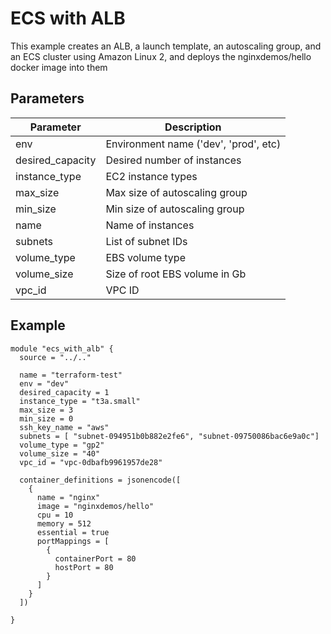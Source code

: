 
# ECS with ALB

This example creates an ALB, a launch template, an autoscaling group, and
an ECS cluster using Amazon Linux 2, and deploys the nginxdemos/hello docker
image into them

## Parameters

| Parameter        | Description                             |
|------------------|-----------------------------------------|
| env              | Environment name ('dev', 'prod', etc)   |
| desired_capacity | Desired number of instances             |
| instance_type    | EC2 instance types                      |
| max_size         | Max size of autoscaling group           |
| min_size         | Min size of autoscaling group           |
| name             | Name of instances                       |
| subnets          | List of subnet IDs                      |
| volume_type      | EBS volume type                         |
| volume_size      | Size of root EBS volume in Gb           |
| vpc_id           | VPC ID                                  |

## Example

```hcl
module "ecs_with_alb" {
  source = "../.."

  name = "terraform-test"
  env = "dev"
  desired_capacity = 1
  instance_type = "t3a.small"
  max_size = 3
  min_size = 0
  ssh_key_name = "aws"
  subnets = [ "subnet-094951b0b882e2fe6", "subnet-09750086bac6e9a0c"]
  volume_type = "gp2"
  volume_size = "40"
  vpc_id = "vpc-0dbafb9961957de28"

  container_definitions = jsonencode([
    {
      name = "nginx"
      image = "nginxdemos/hello"
      cpu = 10
      memory = 512
      essential = true
      portMappings = [
        {
          containerPort = 80
          hostPort = 80
        }
      ]
    }
  ])

}
```
